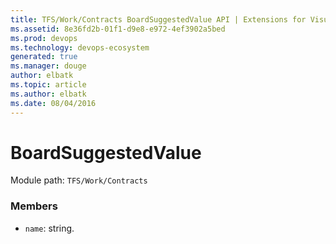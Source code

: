 ```yaml
---
title: TFS/Work/Contracts BoardSuggestedValue API | Extensions for Visual Studio Team Services
ms.assetid: 8e36fd2b-01f1-d9e8-e972-4ef3902a5bed
ms.prod: devops
ms.technology: devops-ecosystem
generated: true
ms.manager: douge
author: elbatk
ms.topic: article
ms.author: elbatk
ms.date: 08/04/2016
---
```


# BoardSuggestedValue

Module path: `TFS/Work/Contracts`


### Members

* `name`: string. 

